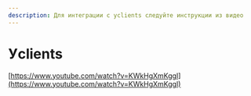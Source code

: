 ```yaml
---
description: Для интеграции с yclients следуйте инструкции из видео
---
```


# Уclients

[https://www.youtube.com/watch?v=KWkHgXmKggI](https://www.youtube.com/watch?v=KWkHgXmKggI)

